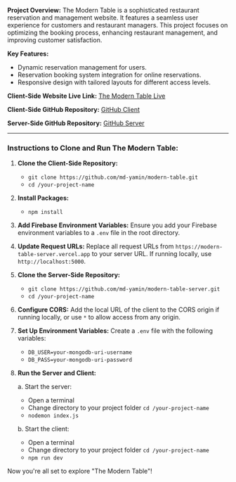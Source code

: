 **Project Overview:**
The Modern Table is a sophisticated restaurant reservation and management website. It features a seamless user experience for customers and restaurant managers. This project focuses on optimizing the booking process, enhancing restaurant management, and improving customer satisfaction. 

**Key Features:**

- Dynamic reservation management for users.
-  Reservation booking system integration for online reservations.
- Responsive design with tailored layouts for different access levels.


**Client-Side Website Live Link:**
[The Modern Table Live](https://modern-table-b0855.web.app)

**Client-Side GitHub Repository:**
[GitHub Client](https://github.com/md-yamin/modern-table)

**Server-Side GitHub Repository:**
[GitHub Server](https://github.com/md-yamin/modern-table-server)

---

### Instructions to Clone and Run The Modern Table:

1. **Clone the Client-Side Repository:**
   - `git clone https://github.com/md-yamin/modern-table.git`
   - `cd /your-project-name`

2. **Install Packages:**
   - `npm install`

3. **Add Firebase Environment Variables:**
   Ensure you add your Firebase environment variables to a `.env` file in the root directory.

4. **Update Request URLs:**
   Replace all request URLs from `https://modern-table-server.vercel.app` to your server URL. If running locally, use `http://localhost:5000`.

5. **Clone the Server-Side Repository:**
   - `git clone https://github.com/md-yamin/modern-table-server.git`
   - `cd /your-project-name`

6. **Configure CORS:**
   Add the local URL of the client to the CORS origin if running locally, or use `*` to allow access from any origin.

7. **Set Up Environment Variables:**
   Create a `.env` file with the following variables:
   - `DB_USER=your-mongodb-uri-username`
   - `DB_PASS=your-mongodb-uri-password`

8. **Run the Server and Client:**

   a. Start the server:
   - Open a terminal
   - Change directory to your project folder `cd /your-project-name`
   - `nodemon index.js`

   b. Start the client:
   - Open a terminal
   - Change directory to your project folder `cd /your-project-name`
   - `npm run dev`

Now you're all set to explore "The Modern Table"!
